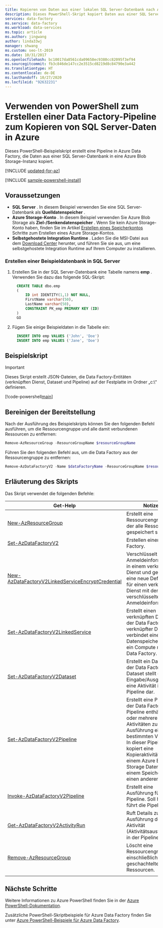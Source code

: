 ```yaml
---
title: Kopieren von Daten aus einer lokalen SQL Server-Datenbank nach Azure mithilfe von PowerShell
description: Dieses PowerShell-Skript kopiert Daten aus einer SQL Server-Datenbank in eine Azure Blob Storage-Instanz.
services: data-factory
ms.service: data-factory
ms.workload: data-services
ms.topic: article
ms.author: jingwang
author: linda33wj
manager: shwang
ms.custom: seo-lt-2019
ms.date: 10/31/2017
ms.openlocfilehash: bc10017da8561cda09658ec9380cc82095f3ef94
ms.sourcegitcommit: fb3c846de147cc2e3515cd8219d8c84790e3a442
ms.translationtype: HT
ms.contentlocale: de-DE
ms.lasthandoff: 10/27/2020
ms.locfileid: "92632231"
---
```

# <a name="use-powershell-to-create-a-data-factory-pipeline-to-copy-data-from-sql-server-to-azure"></a>Verwenden von PowerShell zum Erstellen einer Data Factory-Pipeline zum Kopieren von SQL Server-Daten in Azure

Dieses PowerShell-Beispielskript erstellt eine Pipeline in Azure Data Factory, die Daten aus einer SQL Server-Datenbank in eine Azure Blob Storage-Instanz kopiert.

[!INCLUDE [updated-for-az](../../../includes/updated-for-az.md)]

[!INCLUDE [sample-powershell-install](../../../includes/sample-powershell-install-no-ssh-az.md)]

## <a name="prerequisites"></a>Voraussetzungen

- **SQL Server** . In diesem Beispiel verwenden Sie eine SQL Server-Datenbank als **Quelldatenspeicher** .
- **Azure Storage-Konto** . In diesem Beispiel verwenden Sie Azure Blob Storage als **Ziel-/Senkendatenspeicher** . Wenn Sie kein Azure Storage-Konto haben, finden Sie im Artikel [Erstellen eines Speicherkontos](../../storage/common/storage-account-create.md) Schritte zum Erstellen eines Azure Storage-Kontos.
- **Selbstgehostete Integration Runtime** . Laden Sie die MSI-Datei aus dem [Download Center](https://www.microsoft.com/download/details.aspx?id=39717) herunter, und führen Sie sie aus, um eine selbstgehostete Integration Runtime auf Ihrem Computer zu installieren.  

### <a name="create-sample-database-in-sql-server"></a>Erstellen einer Beispieldatenbank in SQL Server
1. Erstellen Sie in der SQL Server-Datenbank eine Tabelle namens **emp** . Verwenden Sie dazu das folgende SQL-Skript:

   ```sql   
     CREATE TABLE dbo.emp
     (
         ID int IDENTITY(1,1) NOT NULL,
         FirstName varchar(50),
         LastName varchar(50),
         CONSTRAINT PK_emp PRIMARY KEY (ID)
     )
     GO
   ```

2. Fügen Sie einige Beispieldaten in die Tabelle ein:

   ```sql
     INSERT INTO emp VALUES ('John', 'Doe')
     INSERT INTO emp VALUES ('Jane', 'Doe')
   ```

## <a name="sample-script"></a>Beispielskript

> [!IMPORTANT]
> Dieses Skript erstellt JSON-Dateien, die Data Factory-Entitäten (verknüpften Dienst, Dataset und Pipeline) auf der Festplatte im Ordner „c:\“ definieren.

[!code-powershell[main](../../../powershell_scripts/data-factory/copy-from-onprem-sql-server-to-azure-blob/copy-from-onprem-sql-server-to-azure-blob.ps1 "Copy from SQL Server -> Azure Blob Storage")]


## <a name="clean-up-deployment"></a>Bereinigen der Bereitstellung

Nach der Ausführung des Beispielskripts können Sie den folgenden Befehl ausführen, um die Ressourcengruppe und alle damit verbundenen Ressourcen zu entfernen:

```powershell
Remove-AzResourceGroup -ResourceGroupName $resourceGroupName
```
Führen Sie den folgenden Befehl aus, um die Data Factory aus der Ressourcengruppe zu entfernen:

```powershell
Remove-AzDataFactoryV2 -Name $dataFactoryName -ResourceGroupName $resourceGroupName
```

## <a name="script-explanation"></a>Erläuterung des Skripts

Das Skript verwendet die folgenden Befehle:

| Get-Help | Notizen |
|---|---|
| [New-AzResourceGroup](/powershell/module/az.resources/new-azresourcegroup) | Erstellt eine Ressourcengruppe, in der alle Ressourcen gespeichert sind. |
| [Set-AzDataFactoryV2](/powershell/module/az.datafactory/set-Azdatafactoryv2) | Erstellen einer Data Factory. |
| [New-AzDataFactoryV2LinkedServiceEncryptCredential](/powershell/module/az.datafactory/new-Azdatafactoryv2linkedserviceencryptedcredential) | Verschlüsselt Anmeldeinformationen in einem verknüpften Dienst und generiert eine neue Definition für einen verknüpften Dienst mit den verschlüsselten Anmeldeinformationen
| [Set-AzDataFactoryV2LinkedService](/powershell/module/az.datafactory/Set-Azdatafactoryv2linkedservice) | Erstellt einen verknüpften Dienst in der Data Factory. Ein verknüpfter Dienst verbindet einen Datenspeicher oder ein Compute mit einer Data Factory. |
| [Set-AzDataFactoryV2Dataset](/powershell/module/az.datafactory/Set-Azdatafactoryv2dataset) | Erstellt ein Dataset in der Data Factory. Ein Dataset stellt die Eingabe/Ausgabe für eine Aktivität in einer Pipeline dar. |
| [Set-AzDataFactoryV2Pipeline](/powershell/module/az.datafactory/Set-Azdatafactoryv2pipeline) | Erstellt eine Pipeline in der Data Factory. Eine Pipeline enthält eine oder mehrere Aktivitäten zur Ausführung eines bestimmten Vorgangs. In dieser Pipeline kopiert eine Kopieraktivität in einem Azure Blob Storage Daten von einem Speicherort an einen anderen. |
| [Invoke-AzDataFactoryV2Pipeline](/powershell/module/az.datafactory/Invoke-Azdatafactoryv2pipeline) | Erstellt eine Ausführung für die Pipeline. Soll heißen, führt die Pipeline aus. |
| [Get-AzDataFactoryV2ActivityRun](/powershell/module/az.datafactory/get-Azdatafactoryv2activityrun) | Ruft Details zur Ausführung der Aktivität (Aktivitätsausführung) in der Pipeline ab.
| [Remove-AzResourceGroup](/powershell/module/az.resources/remove-azresourcegroup) | Löscht eine Ressourcengruppe einschließlich aller geschachtelten Ressourcen. |
|||

## <a name="next-steps"></a>Nächste Schritte

Weitere Informationen zu Azure PowerShell finden Sie in der [Azure PowerShell-Dokumentation](/powershell/).

Zusätzliche PowerShell-Skriptbeispiele für Azure Data Factory finden Sie unter [Azure PowerShell-Beispiele für Azure Data Factory](../samples-powershell.md).